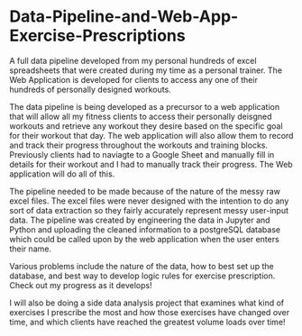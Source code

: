 # Data-Pipeline-and-Web-App-Exercise-Prescriptions
A full data pipeline developed from my personal hundreds of excel spreadsheets that were created during my time as a personal trainer. The Web Application is developed for clients to access any one of their hundreds of personally designed workouts.  

The data pipeline is being developed as a precursor to a web application that will allow all my fitness clients to access their personally deisgned workouts and retrieve any workout they desire based on the specific goal for their workout that day. The web application will also allow them to record and track their progress throughout the workouts and training blocks. Previously clients had to naviagte to a Google Sheet and manually fill in details for their workout and I had to manually track their progress. The Web application will do all of this.

The pipeline needed to be made because of the nature of the messy raw excel files. The excel files were never designed with the intention to do any sort of data extraction so they fairly accurately represent messy user-input data. The pipeline was created by engineering the data in Jupyter and Python and uploading the cleaned information to a postgreSQL database which could be called upon by the web application when the user enters their name. 

Various problems include the nature of the data, how to best set up the database, and best way to develop logic rules for exercise prescription. Check out my progress as it develops! 


I will also be doing a side data analysis project that examines what kind of exercises I prescribe the most and how those exercises have changed over time, and which clients have reached the greatest volume loads over time!

